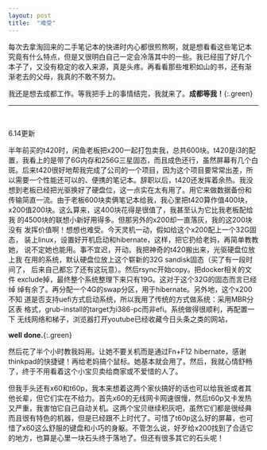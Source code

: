 ```yaml
---
layout: post
title:  "难受"
---
```


每次去拿淘回来的二手笔记本的快递时内心都很煎熬啊，就是想看看这些笔记本
究竟有什么特点，但是又很明白自己一定会冷落其中的一些。我已经囤了好几个
本子了，又没有稳定的收入来源，真是头疼。再看看那些堆积如山的书，还有渐
渐老去的父母，我真的不敢不努力。

我还是想去成都工作。等我把手上的事情结完，我就来了。**成都等我！**{:.green}

---
<br />

6.14更新

半年前买的t420时，闲鱼老板把x200一起打包卖我，总共600块。t420是i3的配
置，我看上的是带了6G内存和256G三星固态，而且成色还行，虽然屏幕有几个白
斑。后来t420很好地帮我完成了公司的一个项目，因为这个项目要常常出差，所
以需要一个性能还可以的、便携的笔记本。辞职以后，t420还发挥着余热。我没
想到老板已经把光驱换好了硬盘位，这一点实在太有用了。用它来做数据备份和
传输简直一流。由于老板600块卖俩笔记本给我，我心里把t420算作值400块，
x200值200块。这么算来，这400块花得是很值了，我甚至认为它比我老板配给我
的4500块的联想小新好用得多。但那另外的x200却一直落灰，我的这200块没有
发挥价值啊！想想也难受。今天灵机一动，假如给这个x200配上一个32G固态，
装上linux，设置好开机启动和hibernate，这样，把它扔给老妈，再简单教教她，
说不定她也能用。事不宜迟，开动。我把神奇的t420搬出来，光驱硬盘位放上我
在用的系统，默认硬盘位放上这个崭新的32G sandisk固态（买了有一段时间了，
后来自己都忘了还有这玩意）。然后rsync开始copy。把docker相关的文件
exclude掉，最终整个系统整理下来只有19G。这对于这个32G的固态而言已经绰
绰有余了。再分配一个4G的swap分区，用于hibernate。另外地，这个x200不知
道是否支持uefi方式启动系统，所以我用了传统的方式做系统：采用MBR分区表
格式，grub-install的target为i386-pc而非efi。系统做得很顺利，再配置一下
无线网络和梯子，浏览器打开youtube已经收藏今日头条之类的网站，

**well done.**{:.green}

然后花了半个小时教我妈用。让她不要关机而是通过Fn+F12 hibernate，感谢
thinkpad的快捷键！再给老妈搞个鼠标。她基本就会用了。然后，我就心情舒畅
了，终于不用看着这个小宝贝卖给商家或不爱惜的人了。

但我手头还有x60和t60p，我本来想着这两个家伙搞好的话也可以给我爸或者其
他长辈，但它们实在不给力。首先x60的无线网卡网速很慢，然后t60p又卡发热
又严重，我害怕它自己自动关机。这两个宝贝继续积灰吧，虽然它们都是很经典
而且很有特色的机器，但是已经跟不上时代了。可惜了t60p这么好的屏幕，也可
惜了x60这么舒服的键盘和小巧的身躯。不管怎么说，好歹给x200找到了合适它
的地方，也算是心里一块石头终于落地了。但还有很多其它的石头呢！
